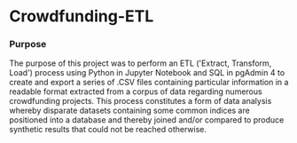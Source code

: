 # Crowdfunding-ETL

### Purpose 
The purpose of this project was to perform an ETL ('Extract, Transform, Load') process using Python in Jupyter Notebook and SQL in pgAdmin 4 to create and export a series of .CSV files containing particular information in a readable format extracted from a corpus of data regarding numerous crowdfunding projects.  This process constitutes a form of data analysis whereby disparate datasets containing some common indices are positioned into a database and thereby joined and/or compared to produce synthetic results that could not be reached otherwise.      
